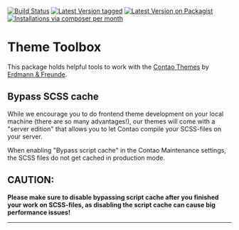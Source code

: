 [![Build Status](https://travis-ci.org/erdmannfreunde/theme-toolbox.svg)](https://travis-ci.org/erdmannfreunde/theme-toolbox)
[![Latest Version tagged](http://img.shields.io/github/tag/erdmannfreunde/theme-toolbox.svg)](https://github.com/erdmannfreunde/theme-toolbox/tags)
[![Latest Version on Packagist](https://img.shields.io/packagist/v/erdmannfreunde/theme-toolbox.svg)](https://packagist.org/packages/https://github.com/erdmannfreunde/theme-toolbox/tags)
[![Installations via composer per month](https://img.shields.io/packagist/dm/erdmannfreunde/theme-toolbox.svg)](https://packagist.org/packages/erdmannfreunde/theme-toolbox)

Theme Toolbox
===============

This package holds helpful tools to work with the [Contao Themes][1] by [Erdmann & Freunde][2].

Bypass SCSS cache 
-----------------

While we encourage you to do frontend theme development on your local machine (there are so many advantages!), our 
themes will come with a "server edition" that allows you to let Contao compile your SCSS-files on your server.

When enabling "Bypass script cache" in the Contao Maintenance settings, the SCSS files do not get cached in production
mode.

CAUTION:
-----------------
**Please make sure to disable bypassing script cache after you finished your work on SCSS-files, as disabling the script cache can cause big performance issues!**

-------

[1]: https://erdmann-freunde.de/produkte/contao-themes/
[2]: https://erdmann-freunde.de/
